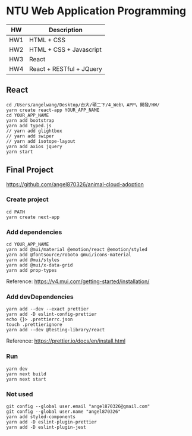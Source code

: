 # NTU Web Application Programming

|HW|Description|
|---|---|
|HW1|HTML + CSS|
|HW2|HTML + CSS + Javascript|
|HW3|React|
|HW4|React + RESTful + JQuery|

## React

```
cd /Users/angelwang/Desktop/台大/碩二下/4_Web\ APP\ 開發/HW/
yarn create react-app YOUR_APP_NAME
cd YOUR_APP_NAME
yarn add bootstrap
yarn add typed.js
// yarn add glightbox
// yarn add swiper
// yarn add isotope-layout
yarn add axios jquery
yarn start
```

## Final Project
https://github.com/angel870326/animal-cloud-adoption

### Create project
```
cd PATH
yarn create next-app
```

### Add dependencies
```
cd YOUR_APP_NAME
yarn add @mui/material @emotion/react @emotion/styled
yarn add @fontsource/roboto @mui/icons-material
yarn add @mui/styles
yarn add @mui/x-data-grid
yarn add prop-types
```
Reference: https://v4.mui.com/getting-started/installation/

### Add devDependencies
```
yarn add --dev --exact prettier
yarn add -D eslint-config-prettier
echo {}> .prettierrc.json
touch .prettierignore
yarn add --dev @testing-library/react
```
Reference: https://prettier.io/docs/en/install.html

### Run
```
yarn dev
yarn next build
yarn next start
```

### Not used
```
git config --global user.email "angel870326@gmail.com"
git config --global user.name "angel870326"
yarn add styled-components
yarn add -D eslint-plugin-prettier
yarn add -D eslint-plugin-jest
```





